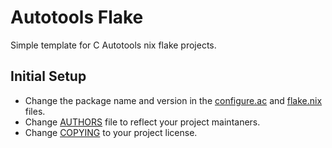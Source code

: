 # Autotools Flake
Simple template for C Autotools nix flake projects.

## Initial Setup
- Change the package name and version in the [configure.ac](/configure.ac) and
  [flake.nix](/flake.nix) files.
- Change [AUTHORS](/AUTHORS) file to reflect your project maintaners.
- Change [COPYING](/COPYING) to your project license.

